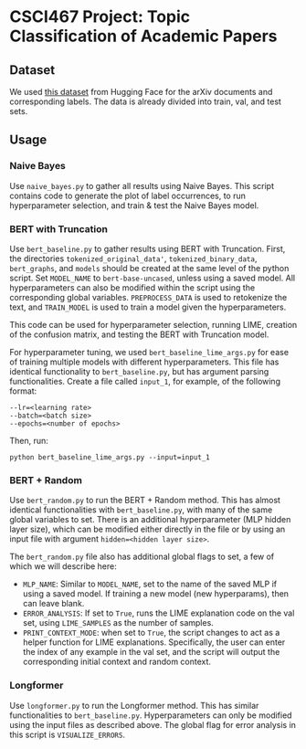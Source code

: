 # CSCI467 Project: Topic Classification of Academic Papers


## Dataset
We used [this dataset](https://huggingface.co/datasets/ccdv/arxiv-classification) from Hugging Face for the arXiv documents and corresponding labels. The data is already divided into train, val, and test sets.

## Usage

### Naive Bayes
Use `naive_bayes.py` to gather all results using Naive Bayes. This script contains code to generate the plot of label occurrences, to run hyperparameter selection, and train & test the Naive Bayes model.

### BERT with Truncation
Use `bert_baseline.py` to gather results using BERT with Truncation. First, the directories `tokenized_original_data'`, `tokenized_binary_data`, `bert_graphs`, and `models` should be created at the same level of the python script. Set `MODEL_NAME` to `bert-base-uncased`, unless using a saved model. All hyperparameters can also be modified within the script using the corresponding global variables. `PREPROCESS_DATA` is used to retokenize the text, and `TRAIN_MODEL` is used to train a model given the hyperparameters.

This code can be used for hyperparameter selection, running LIME, creation of the confusion matrix, and testing the BERT with Truncation model.

For hyperparameter tuning, we used `bert_baseline_lime_args.py` for ease of training multiple models with different hyperparameters. This file has identical functionality to `bert_baseline.py`, but has argument parsing functionalities. Create a file called `input_1`, for example, of the following format:
```
--lr=<learning rate>
--batch=<batch size>
--epochs=<number of epochs>
```
Then, run:
```
python bert_baseline_lime_args.py --input=input_1
```

### BERT + Random
Use `bert_random.py` to run the BERT + Random method. This has almost identical functionalities with `bert_baseline.py`, with many of the same global variables to set. There is an additional hyperparameter (MLP hidden layer size), which can be modified either directly in the file or by using an input file with argument `hidden=<hidden layer size>`.

The `bert_random.py` file also has additional global flags to set, a few of which we will describe here:
- `MLP_NAME`: Similar to `MODEL_NAME`, set to the name of the saved MLP if using a saved model. If training a new model (new hyperparams), then can leave blank.
- `ERROR_ANALYSIS`: If set to `True`, runs the LIME explanation code on the val set, using `LIME_SAMPLES` as the number of samples.
- `PRINT_CONTEXT_MODE`: when set to `True`, the script changes to act as a helper function for LIME explanations. Specifically, the user can enter the index of any example in the val set, and the script will output the corresponding initial context and random context. 

### Longformer
Use `longformer.py` to run the Longformer method. This has similar functionalities to `bert_baseline.py`. Hyperparameters can only be modified using the input files as described above. The global flag for error analysis in this script is `VISUALIZE_ERRORS`.
